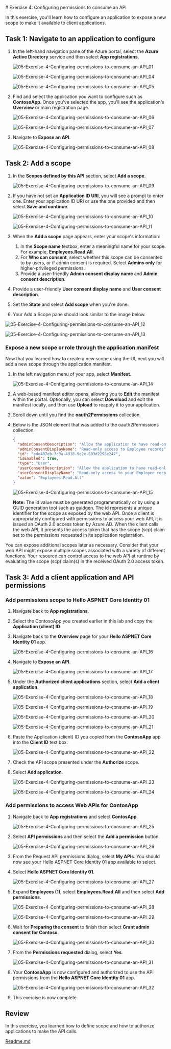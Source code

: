 ﻿﻿# Exercise 4: Configuring permissions to consume an API

In this exercise, you'll learn how to configure an application to expose a new scope to make it available to client applications.
## Task 1: Navigate to an application to configure

1. In the left-hand navigation pane of the Azure portal, select the **Azure Active Directory** service and then select **App registrations**.

   ![05-Exercise-4-Configuring-permissions-to-consume-an-API_01](Evidencia/\05-Exercise-4-Configuring-permissions-to-consume-an-API_01.png)

   ![05-Exercise-4-Configuring-permissions-to-consume-an-API_04](Evidencia/\05-Exercise-4-Configuring-permissions-to-consume-an-API_04.png)

   ![05-Exercise-4-Configuring-permissions-to-consume-an-API_05](Evidencia/\05-Exercise-4-Configuring-permissions-to-consume-an-API_05.png)

1. Find and select the application you want to configure such as **ContosoApp**. Once you've selected the app, you'll see the application's **Overview** or main registration page.

   ![05-Exercise-4-Configuring-permissions-to-consume-an-API_06](Evidencia/\05-Exercise-4-Configuring-permissions-to-consume-an-API_06.png)

   ![05-Exercise-4-Configuring-permissions-to-consume-an-API_07](Evidencia/\05-Exercise-4-Configuring-permissions-to-consume-an-API_07.png)

1. Navigate to **Expose an API**.

   ![05-Exercise-4-Configuring-permissions-to-consume-an-API_08](Evidencia/\05-Exercise-4-Configuring-permissions-to-consume-an-API_08.png)

## Task 2: Add a scope

1. In the **Scopes defined by this API** section, select **Add a scope**.

    ![05-Exercise-4-Configuring-permissions-to-consume-an-API_09](Evidencia/\05-Exercise-4-Configuring-permissions-to-consume-an-API_09.png)

1. If you have not set an **Application ID URI**, you will see a prompt to enter one. Enter your application ID URI or use the one provided and then select **Save and continue**.

    ![05-Exercise-4-Configuring-permissions-to-consume-an-API_10](Evidencia/\05-Exercise-4-Configuring-permissions-to-consume-an-API_10.png)

    ![05-Exercise-4-Configuring-permissions-to-consume-an-API_11](Evidencia/\05-Exercise-4-Configuring-permissions-to-consume-an-API_11.png)

1. When the **Add a scope** page appears, enter your scope's information:

    1. In the **Scope name** textbox, enter a meaningful name for your scope. For example, **Employees.Read.All**.
    1. For **Who can consent**, select whether this scope can be consented to by users, or if admin consent is required. Select **Admins only** for higher-privileged permissions.
    1. Provide a user-friendly **Admin consent display name** and **Admin consent description**.

1. Provide a user-friendly **User consent display name** and **User consent description**.

1. Set the **State** and select **Add scope** when you're done.

1. Your Add a Scope pane should look similar to the image below.

![05-Exercise-4-Configuring-permissions-to-consume-an-API_12](Evidencia/\05-Exercise-4-Configuring-permissions-to-consume-an-API_12.png)

![05-Exercise-4-Configuring-permissions-to-consume-an-API_13](Evidencia/\05-Exercise-4-Configuring-permissions-to-consume-an-API_13.png)

### Expose a new scope or role through the application manifest

Now that you learned how to create a new scope using the UI, next you will add a new scope through the application manifest.

1. In the left navigation menu of your app, select **Manifest**.

    ![05-Exercise-4-Configuring-permissions-to-consume-an-API_14](Evidencia/\05-Exercise-4-Configuring-permissions-to-consume-an-API_14.png)

1. A web-based manifest editor opens, allowing you to **Edit** the manifest within the portal. Optionally, you can select **Download** and edit the manifest locally, and then use **Upload** to reapply it to your application.

1. Scroll down until you find the **oauth2Permissions** collection.

1. Below is the JSON element that was added to the oauth2Permissions collection.

    ```json
    {
      "adminConsentDescription": "Allow the application to have read-only access to all Employee data.",
      "adminConsentDisplayName": "Read-only access to Employee records",
      "id": "ede407eb-3c3a-4918-9e2e-803d2298e247",
      "isEnabled": true,
      "type": "User",
      "userConsentDescription": "Allow the application to have read-only access to your Employee data.",
      "userConsentDisplayName": "Read-only access to your Employee records",
      "value": "Employees.Read.All"
    }
    ```

    ![05-Exercise-4-Configuring-permissions-to-consume-an-API_15](Evidencia/\05-Exercise-4-Configuring-permissions-to-consume-an-API_15.png)
    
    **Note:** The id value must be generated programmatically or by using a GUID generation tool such as guidgen. The id represents a unique identifier for the scope as exposed by the web API. Once a client is appropriately configured with permissions to access your web API, it is issued an OAuth 2.0 access token by Azure AD. When the client calls the web API, it presents the access token that has the scope (scp) claim set to the permissions requested in its application registration.

You can expose additional scopes later as necessary. Consider that your web API might expose multiple scopes associated with a variety of different functions. Your resource can control access to the web API at runtime by evaluating the scope (scp) claim(s) in the received OAuth 2.0 access token.
    

## Task 3: Add a client application and API permissions

### Add permissions scope to Hello ASPNET Core Identity 01

1. Navigate back to **App registrations**.

1. Select the ContosoApp you created earlier in this lab and copy the **Application (client) ID**.

1. Navigate back to the **Overview** page for your **Hello ASPNET Core Identity 01** app.

   ![05-Exercise-4-Configuring-permissions-to-consume-an-API_16](Evidencia/\05-Exercise-4-Configuring-permissions-to-consume-an-API_16.png)

   

1. Navigate to **Expose an API**.

   ![05-Exercise-4-Configuring-permissions-to-consume-an-API_17](Evidencia/\05-Exercise-4-Configuring-permissions-to-consume-an-API_17.png)

1. Under the **Authorized client applications** section, select **Add a client application**.

   ![05-Exercise-4-Configuring-permissions-to-consume-an-API_18](Evidencia/\05-Exercise-4-Configuring-permissions-to-consume-an-API_18.png)

   ![05-Exercise-4-Configuring-permissions-to-consume-an-API_19](Evidencia/\05-Exercise-4-Configuring-permissions-to-consume-an-API_19.png)

   ![05-Exercise-4-Configuring-permissions-to-consume-an-API_20](Evidencia/\05-Exercise-4-Configuring-permissions-to-consume-an-API_20.png)

   ![05-Exercise-4-Configuring-permissions-to-consume-an-API_21](Evidencia/\05-Exercise-4-Configuring-permissions-to-consume-an-API_21.png)

   

1. Paste the Application (client) ID you copied from the **ContosoApp** app into the **Client ID** text box.

   ![05-Exercise-4-Configuring-permissions-to-consume-an-API_22](Evidencia/\05-Exercise-4-Configuring-permissions-to-consume-an-API_22.png)

1. Check the API scope presented under the **Authorize** scope.

1. Select **Add application**.

   ![05-Exercise-4-Configuring-permissions-to-consume-an-API_23](Evidencia/\05-Exercise-4-Configuring-permissions-to-consume-an-API_23.png)

   ![05-Exercise-4-Configuring-permissions-to-consume-an-API_24](Evidencia/\05-Exercise-4-Configuring-permissions-to-consume-an-API_24.png)

### Add permissions to access Web APIs for ContosApp

1. Navigate back to **App registrations** and select **ContosApp**.

    ![05-Exercise-4-Configuring-permissions-to-consume-an-API_25](Evidencia/\05-Exercise-4-Configuring-permissions-to-consume-an-API_25.png)

1. Select **API permissions** and then select the **Add a permission** button.

    ![05-Exercise-4-Configuring-permissions-to-consume-an-API_26](Evidencia/\05-Exercise-4-Configuring-permissions-to-consume-an-API_26.png)

1. From the Request API permissions dialog, select **My APIs**. You should now see your Hello ASPNET Core Identity 01 app available to select.

1. Select **Hello ASPNET Core Identity 01**.

    ![05-Exercise-4-Configuring-permissions-to-consume-an-API_27](Evidencia/\05-Exercise-4-Configuring-permissions-to-consume-an-API_27.png)

1. Expand **Employees (1),** select **Employees.Read.All** and then select **Add permissions**.

    ![05-Exercise-4-Configuring-permissions-to-consume-an-API_28](Evidencia/\05-Exercise-4-Configuring-permissions-to-consume-an-API_28.png)

    ![05-Exercise-4-Configuring-permissions-to-consume-an-API_29](Evidencia/\05-Exercise-4-Configuring-permissions-to-consume-an-API_29.png)

1. Wait for **Preparing the consent** to finish then select **Grant admin consent for Contoso**.

    ![05-Exercise-4-Configuring-permissions-to-consume-an-API_30](Evidencia/\05-Exercise-4-Configuring-permissions-to-consume-an-API_30.png)

1. From the **Permissions requested** dialog, select **Yes**.

    ![05-Exercise-4-Configuring-permissions-to-consume-an-API_31](Evidencia/\05-Exercise-4-Configuring-permissions-to-consume-an-API_31.png)

1. Your **ContosoApp** is now configured and authorized to use the API permissions from the **Hello ASPNET Core Identity 01** app.

    ![05-Exercise-4-Configuring-permissions-to-consume-an-API_32](Evidencia/\05-Exercise-4-Configuring-permissions-to-consume-an-API_32.png)

1. This exercise is now complete.

## Review

In this exercise, you learned how to define scope and how to authorize applications to make the API calls.



 [Readme.md](https://github.com/fernanipmo/CFTIC-MS600#readme)

